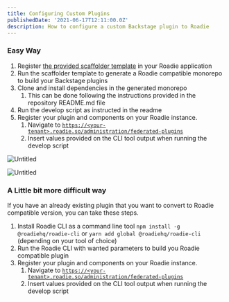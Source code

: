 ```yaml
---
title: Configuring Custom Plugins
publishedDate: '2021-06-17T12:11:00.0Z'
description: How to configure a custom Backstage plugin to Roadie
---
```



### Easy Way

1. Register [the provided scaffolder template](https://github.com/RoadieHQ/software-templates/blob/main/scaffolder-templates/roadie-plugin/template.yaml) in your Roadie application
2. Run the scaffolder template to generate a Roadie compatible monorepo to build your Backstage plugins
3. Clone and install dependencies in the generated monorepo
    1. This can be done following the instructions provided in the repository README.md file
4. Run the develop script as instructed in the readme
5. Register your plugin and components on your Roadie instance.
    1. Navigate to [`https://<your-tenant>.roadie.so/administration/federated-plugins`](https://roadie.roadie.so/administration/federated-plugins)
    2. Insert values provided on the CLI tool output when running the develop script


![Untitled](https://s3-us-west-2.amazonaws.com/secure.notion-static.com/8efb374f-77b2-4eef-b603-7950fbbfec5b/Untitled.png)

![Untitled](https://s3-us-west-2.amazonaws.com/secure.notion-static.com/a750274d-82f5-45f2-83cd-c3cfd2ca4a38/Untitled.png)

### A Little bit more difficult way

If you have an already existing plugin that you want to convert to Roadie compatible version, you can take these steps.

1. Install Roadie CLI as a command line tool `npm install -g @roadiehq/roadie-cli` or `yarn add global @roadiehq/roadie-cli` (depending on your tool of choice)
2. Run the Roadie CLI with wanted parameters to build you Roadie compatible plugin
3. Register your plugin and components on your Roadie instance.
    1. Navigate to [`https://<your-tenant>.roadie.so/administration/federated-plugins`](https://roadie.roadie.so/administration/federated-plugins)
    2. Insert values provided on the CLI tool output when running the develop script

